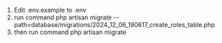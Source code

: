 1. Edit .env.example to .env
2. run command php artisan migrate --path=database/migrations/2024_12_06_190617_create_roles_table.php
3. then run command php artisan migrate
